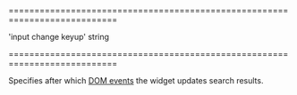 ===========================================================================
<!--handmade--><!--/handmade-->
<!--default-->'input change keyup'<!--/default-->
<!--type-->string<!--/type-->
===========================================================================

<!--shortDescription-->
Specifies after which [DOM events](https://en.wikipedia.org/wiki/DOM_events#HTML_events) the widget updates search results.
<!--/shortDescription-->

<!--fullDescription-->

<!--/fullDescription-->

